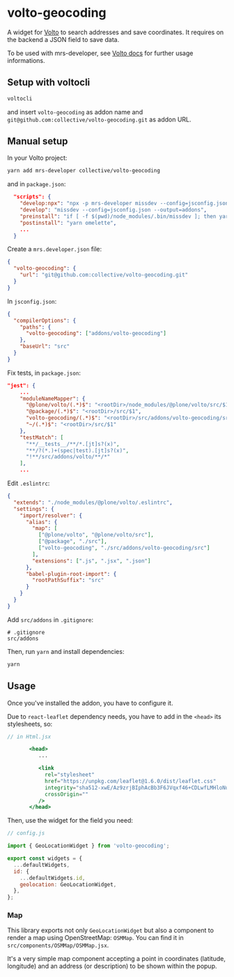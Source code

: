 # volto-geocoding

A widget for [Volto](https://github.com/plone/volto) to search addresses and save coordinates.
It requires on the backend a JSON field to save data.

To be used with mrs-developer, see [Volto docs](https://docs.voltocms.com/customizing/add-ons/) for further usage informations.

## Setup with voltocli

```bash
voltocli
```

and insert `volto-geocoding` as addon name and `git@github.com:collective/volto-geocoding.git` as addon URL.

## Manual setup

In your Volto project:

```bash
yarn add mrs-developer collective/volto-geocoding
```

and in `package.json`:

```json
  "scripts": {
    "develop:npx": "npx -p mrs-developer missdev --config=jsconfig.json --output=addons",
    "develop": "missdev --config=jsconfig.json --output=addons",
    "preinstall": "if [ -f $(pwd)/node_modules/.bin/missdev ]; then yarn develop; else yarn develop:npx; fi",
    "postinstall": "yarn omelette",
    ...
  }
```

Create a `mrs.developer.json` file:

```json
{
  "volto-geocoding": {
    "url": "git@github.com:collective/volto-geocoding.git"
  }
}
```

In `jsconfig.json`:

```json
{
  "compilerOptions": {
    "paths": {
      "volto-geocoding": ["addons/volto-geocoding"]
    },
    "baseUrl": "src"
  }
}
```

Fix tests, in `package.json`:

```json
"jest": {
    ...
    "moduleNameMapper": {
      "@plone/volto/(.*)$": "<rootDir>/node_modules/@plone/volto/src/$1",
      "@package/(.*)$": "<rootDir>/src/$1",
      "volto-geocoding/(.*)$": "<rootDir>/src/addons/volto-geocoding/src/$1",
      "~/(.*)$": "<rootDir>/src/$1"
    },
    "testMatch": [
      "**/__tests__/**/*.[jt]s?(x)",
      "**/?(*.)+(spec|test).[jt]s?(x)",
      "!**/src/addons/volto/**/*"
    ],
    ...
```

Edit `.eslintrc`:

```json
{
  "extends": "./node_modules/@plone/volto/.eslintrc",
  "settings": {
    "import/resolver": {
      "alias": {
        "map": [
          ["@plone/volto", "@plone/volto/src"],
          ["@package", "./src"],
          ["volto-geocoding", "./src/addons/volto-geocoding/src"]
        ],
        "extensions": [".js", ".jsx", ".json"]
      },
      "babel-plugin-root-import": {
        "rootPathSuffix": "src"
      }
    }
  }
}
```

Add `src/addons` in `.gitignore`:

```
# .gitignore
src/addons
```

Then, run `yarn` and install dependencies:

```bash
yarn
```

## Usage

Once you've installed the addon, you have to configure it.

Due to `react-leaflet` dependency needs, you have to add in the `<head>` its stylesheets, so:

```jsx
// in Html.jsx

       <head>
          ...

          <link
            rel="stylesheet"
            href="https://unpkg.com/leaflet@1.6.0/dist/leaflet.css"
            integrity="sha512-xwE/Az9zrjBIphAcBb3F6JVqxf46+CDLwfLMHloNu6KEQCAWi6HcDUbeOfBIptF7tcCzusKFjFw2yuvEpDL9wQ=="
            crossOrigin=""
          />
       </head>
```

Then, use the widget for the field you need:

```js
// config.js

import { GeoLocationWidget } from 'volto-geocoding';

export const widgets = {
  ...defaultWidgets,
  id: {
    ...defaultWidgets.id,
    geolocation: GeoLocationWidget,
  },
};
```

### Map

This library exports not only `GeoLocationWidget` but also a component to render a map using OpenStreetMap: `OSMMap`.
You can find it in `src/components/OSMMap/OSMMap.jsx`.

It's a very simple map component accepting a point in coordinates (latitude, longitude) and an address (or description) to be shown within the popup.
